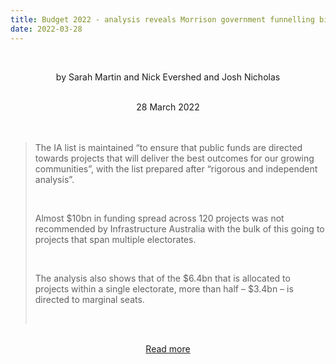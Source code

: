 ```yaml
---
title: Budget 2022 - analysis reveals Morrison government funnelling billions into must-win marginal seats
date: 2022-03-28
---
```


<br><center>by Sarah Martin and Nick Evershed and Josh Nicholas</center><br>

<center>28 March 2022</center><br><br>

<blockquote><p>The IA list is maintained “to ensure that public funds are directed towards projects that will deliver the best outcomes for our growing communities”, with the list prepared after “rigorous and independent analysis”.</p><br>

<p>Almost $10bn in funding spread across 120 projects was not recommended by Infrastructure Australia with the bulk of this going to projects that span multiple electorates.</p><br>

<p>The analysis also shows that of the $6.4bn that is allocated to projects within a single electorate, more than half – $3.4bn – is directed to marginal seats.</p><br>

</blockquote><br>

<center><a href="https://www.theguardian.com/australia-news/2022/mar/29/analysis-reveals-morrison-government-funnelling-billions-into-must-win-marginal-seats">Read more</a></center>